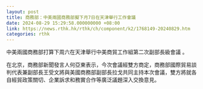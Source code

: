 ```yaml
---
layout: post
title: 商務部：中美兩國商務部擬下月7日在天津舉行工作會議
date: 2024-08-29 15:29:58.000000000 +08:00
link: https://news.rthk.hk/rthk/ch/component/k2/1768149-20240829.htm
categories: rthk
---
```


中美兩國商務部打算下周六在天津舉行中美商貿工作組第二次副部長級會議 。

在北京，商務部新聞發言人何亞東表示，今次會議經雙方商定，商務部國際貿易談判代表兼副部長王受文將與美國商務部副部長拉戈共同主持本次會議，雙方將就各自經貿政策關切、企業訴求和務實合作等廣泛議題深入交換意見。
